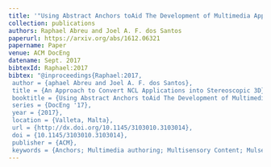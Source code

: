 ```yaml
---
title: '"Using Abstract Anchors toAid The Development of Multimedia Applications With Sensory Effects,"'
collection: publications
authors: Raphael Abreu and Joel A. F. dos Santos
paperurl: https://arxiv.org/abs/1612.06321
papername: Paper
venue: ACM DocEng
datename: Sept. 2017
bibtexId: Raphael:2017
bibtex: "@inproceedings{Raphael:2017,
 author = {aphael Abreu and Joel A. F. dos Santos},
 title = {An Approach to Convert NCL Applications into Stereoscopic 3D},
 booktitle = {Using Abstract Anchors toAid The Development of Multimedia Applications With Sensory Effects},
 series = {DocEng '17},
 year = {2017},
 location = {Valleta, Malta},
 url = {http://dx.doi.org/10.1145/3103010.3103014},
 doi = {10.1145/3103010.3103014},
 publisher = {ACM},
 keywords = {Anchors; Multimedia authoring; Multisensory Content; Mulseme-dia; NCL; Video Recognition},}"
---
```



